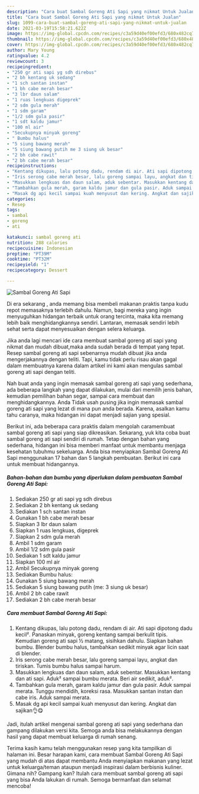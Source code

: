 ```yaml
---
description: "Cara buat Sambal Goreng Ati Sapi yang nikmat Untuk Jualan"
title: "Cara buat Sambal Goreng Ati Sapi yang nikmat Untuk Jualan"
slug: 1099-cara-buat-sambal-goreng-ati-sapi-yang-nikmat-untuk-jualan
date: 2021-03-19T15:58:21.622Z
image: https://img-global.cpcdn.com/recipes/c3a59d40ef00efd3/680x482cq70/sambal-goreng-ati-sapi-foto-resep-utama.jpg
thumbnail: https://img-global.cpcdn.com/recipes/c3a59d40ef00efd3/680x482cq70/sambal-goreng-ati-sapi-foto-resep-utama.jpg
cover: https://img-global.cpcdn.com/recipes/c3a59d40ef00efd3/680x482cq70/sambal-goreng-ati-sapi-foto-resep-utama.jpg
author: Mary Young
ratingvalue: 4.2
reviewcount: 3
recipeingredient:
- "250 gr ati sapi yg sdh direbus"
- "2 bh kentang uk sedang"
- "1 sch santan instan"
- "1 bh cabe merah besar"
- "3 lbr daun salam"
- "1 ruas lengkuas digeprek"
- "2 sdm gula merah"
- "1 sdm garam"
- "1/2 sdm gula pasir"
- "1 sdt kaldu jamur"
- "100 ml air"
- "Secukupnya minyak goreng"
- " Bumbu halus"
- "5 siung bawang merah"
- "5 siung bawang putih me 3 siung uk besar"
- "2 bh cabe rawit"
- "2 bh cabe merah besar"
recipeinstructions:
- "Kentang dikupas, lalu potong dadu, rendam di air. Ati sapi dipotong dadu kecil². Panaskan minyak, goreng kentang sampai berkulit tipis. Kemudian goreng ati sapi ½ matang, sisihkan dahulu. Siapkan bahan bumbu. Blender bumbu halus, tambahkan sedikit minyak agar licin saat di blender."
- "Iris serong cabe merah besar, lalu goreng sampai layu, angkat dan tiriskan. Tumis bumbu halus sampai harum."
- "Masukkan lengkuas dan daun salam, aduk sebentar. Masukkan kentang dan ati sapi. Aduk² sampai bumbu merata. Beri air sedikit, aduk²."
- "Tambahkan gula merah, garam kaldu jamur dan gula pasir. Aduk sampai merata. Tunggu mendidih, koreksi rasa. Masukkan santan instan dan cabe iris. Aduk sampai merata."
- "Masak dg api kecil sampai kuah menyusut dan kering. Angkat dan sajikan👌😋"
categories:
- Resep
tags:
- sambal
- goreng
- ati

katakunci: sambal goreng ati 
nutrition: 288 calories
recipecuisine: Indonesian
preptime: "PT39M"
cooktime: "PT32M"
recipeyield: "1"
recipecategory: Dessert

---
```



![Sambal Goreng Ati Sapi](https://img-global.cpcdn.com/recipes/c3a59d40ef00efd3/680x482cq70/sambal-goreng-ati-sapi-foto-resep-utama.jpg)

Di era  sekarang , anda memang bisa membeli makanan praktis tanpa kudu repot memasaknya terlebih dahulu. Namun, bagi mereka yang ingin menyuguhkan hidangan terbaik untuk orang tercinta, maka kita memang lebih baik menghidangkannya sendiri. Lantaran, memasak sendiri lebih sehat serta dapat menyesuaikan dengan selera keluarga.

Jika anda lagi mencari ide cara membuat sambal goreng ati sapi yang nikmat dan mudah dibuat,maka anda sudah berada di tempat yang tepat. Resep sambal goreng ati sapi  sebenarnya mudah dibuat jika anda mengerjakannya dengan teliti. Tapi, kamu tidak perlu risau akan gagal dalam membuatnya 
karena dalam artikel ini kami akan mengulas sambal goreng ati sapi dengan teliti.  



Nah buat anda yang ingin memasak sambal goreng ati sapi yang sederhana, ada beberapa langkah yang dapat dilakukan, mulai dari memilih jenis bahan, kemudian pemilihan bahan segar, sampai cara membuat dan menghidangkannya. Anda Tidak usah pusing jika ingin memasak sambal goreng ati sapi yang lezat di mana pun anda berada. Karena, asalkan kamu  tahu caranya, maka hidangan ini dapat menjadi sajian yang spesial.

Berikut ini, ada beberapa cara praktis  dalam mengolah caramembuat sambal goreng ati sapi yang siap dikreasikan. Sekarang, yuk kita coba buat sambal goreng ati sapi sendiri di rumah. Tetap dengan bahan yang sederhana, hidangan ini bisa memberi manfaat untuk membantu menjaga kesehatan tubuhmu sekeluarga. Anda bisa menyiapkan Sambal Goreng Ati Sapi menggunakan 17 bahan dan 5 langkah pembuatan. Berikut ini cara untuk membuat hidangannya.

<!--inarticleads1-->

##### Bahan-bahan dan bumbu yang diperlukan dalam pembuatan Sambal Goreng Ati Sapi:

1. Sediakan 250 gr ati sapi yg sdh direbus
1. Sediakan 2 bh kentang uk sedang
1. Sediakan 1 sch santan instan
1. Gunakan 1 bh cabe merah besar
1. Siapkan 3 lbr daun salam
1. Siapkan 1 ruas lengkuas, digeprek
1. Siapkan 2 sdm gula merah
1. Ambil 1 sdm garam
1. Ambil 1/2 sdm gula pasir
1. Sediakan 1 sdt kaldu jamur
1. Siapkan 100 ml air
1. Ambil Secukupnya minyak goreng
1. Sediakan  Bumbu halus:
1. Gunakan 5 siung bawang merah
1. Sediakan 5 siung bawang putih (me: 3 siung uk besar)
1. Ambil 2 bh cabe rawit
1. Sediakan 2 bh cabe merah besar




<!--inarticleads2-->

##### Cara membuat Sambal Goreng Ati Sapi:

1. Kentang dikupas, lalu potong dadu, rendam di air. Ati sapi dipotong dadu kecil². Panaskan minyak, goreng kentang sampai berkulit tipis. Kemudian goreng ati sapi ½ matang, sisihkan dahulu. Siapkan bahan bumbu. Blender bumbu halus, tambahkan sedikit minyak agar licin saat di blender.
1. Iris serong cabe merah besar, lalu goreng sampai layu, angkat dan tiriskan. Tumis bumbu halus sampai harum.
1. Masukkan lengkuas dan daun salam, aduk sebentar. Masukkan kentang dan ati sapi. Aduk² sampai bumbu merata. Beri air sedikit, aduk².
1. Tambahkan gula merah, garam kaldu jamur dan gula pasir. Aduk sampai merata. Tunggu mendidih, koreksi rasa. Masukkan santan instan dan cabe iris. Aduk sampai merata.
1. Masak dg api kecil sampai kuah menyusut dan kering. Angkat dan sajikan👌😋




Jadi, itulah artikel mengenai  sambal goreng ati sapi  yang sederhana dan gampang dilakukan versi kita. Semoga anda bisa melakukannya dengan hasil yang dapat membuat keluarga di rumah senang. 

Terima kasih kamu telah menggunakan resep yang kita tampilkan di halaman ini. Besar harapan kami, cara membuat  Sambal Goreng Ati Sapi yang mudah di atas dapat membantu Anda menyiapkan makanan yang lezat untuk keluarga/teman ataupun menjadi inspirasi dalam berbisnis kuliner. Gimana nih? Gampang kan? Itulah cara membuat sambal goreng ati sapi yang bisa Anda lakukan di rumah. Semoga bermanfaat dan selamat mencoba!

